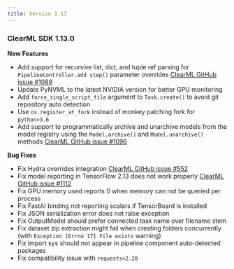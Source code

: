 ```yaml
---
title: Version 1.13
---
```


### ClearML SDK 1.13.0

**New Features**
* Add support for recursive list, dict, and tuple ref parsing for `PipelineController.add step()` parameter overrides [ClearML GitHub issue #1089](https://github.com/allegroai/clearml/issues/1089)
* Update PyNVML to the latest NVIDIA version for better GPU monitoring
* Add `force_single_script_file` argument to `Task.create()` to avoid git repository auto detection
* Use `os.register_at_fork` instead of monkey patching fork for `python>3.6`
* Add support to programmatically archive and unarchive models from the model registry using the `Model.archive()` and 
`Model.unarchive()` methods [ClearML GitHub issue #1096](https://github.com/allegroai/clearml/issues/1096)

**Bug Fixes**
* Fix Hydra overrides integration [ClearML GitHub issue #552](https://github.com/allegroai/clearml/issues/552)
* Fix model reporting in TensorFlow 2.13 does not work properly [ClearML GitHub issue #1112](https://github.com/allegroai/clearml/issues/1112)
* Fix GPU memory used reports 0 when memory can not be queried per process
* Fix FastAI binding not reporting scalars if TensorBoard is installed
* Fix JSON serialization error does not raise exception
* Fix OutputModel should prefer connected task name over filename stem
* Fix dataset zip extraction might fail when creating folders concurrently (with `Exception [Errno 17] File exists` warning)
* Fix import sys should not appear in pipeline component auto-detected packages
* Fix compatibility issue with `requests<2.28`